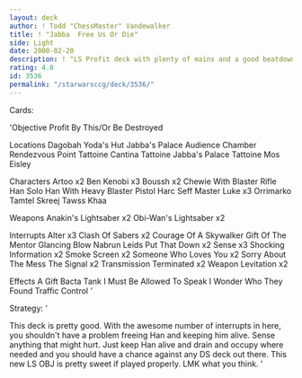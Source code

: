 ```yaml
---
layout: deck
author: ! Todd "ChessMaster" Vandewalker
title: ! "Jabba  Free Us Or Die"
side: Light
date: 2000-02-20
description: ! "LS Profit deck with plenty of mains and a good beatdown crew."
rating: 4.0
id: 3536
permalink: "/starwarsccg/deck/3536/"
---
```

Cards: 

'Objective
Profit By This/Or Be Destroyed

Locations
Dagobah Yoda's Hut
Jabba's Palace Audience Chamber
Rendezvous Point
Tattoine Cantina
Tattoine Jabba's Palace
Tattoine Mos Eisley

Characters
Artoo x2
Ben Kenobi x3
Boussh x2
Chewie With Blaster Rifle
Han Solo
Han With Heavy Blaster Pistol
Harc Seff
Master Luke x3
Orrimarko
Tamtel Skreej
Tawss Khaa

Weapons
Anakin's Lightsaber x2
Obi-Wan's Lightsaber x2

Interrupts
Alter x3
Clash Of Sabers x2
Courage Of A Skywalker
Gift Of The Mentor
Glancing Blow
Nabrun Leids
Put That Down x2
Sense x3
Shocking Information x2
Smoke Screen x2
Someone Who Loves You x2
Sorry About The Mess
The Signal x2
Transmission Terminated x2
Weapon Levitation x2

Effects
A Gift
Bacta Tank
I Must Be Allowed To Speak
I Wonder Who They Found
Traffic Control
'

Strategy: '

This deck is pretty good. With the awesome number of interrupts in here, you shouldn't have a problem freeing Han and keeping him alive. Sense anything that might hurt. Just keep Han alive and drain and occupy where needed and you should have a chance against any DS deck out there. This new LS OBJ is pretty sweet if played properly. LMK what you think. '
